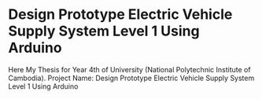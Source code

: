 # Design Prototype Electric Vehicle Supply System Level 1 Using Arduino
Here My Thesis for Year 4th of University (National Polytechnic Institute of Cambodia). Project Name: Design Prototype Electric Vehicle Supply System Level 1 Using Arduino

